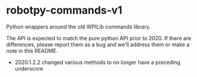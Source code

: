 robotpy-commands-v1
===================

Python wrappers around the old WPILib commands library. 

The API is expected to match the pure python API prior to 2020. If there are
differences, please report them as a bug and we'll address them or make a note
in this README.

* 2020.1.2.2 changed various methods to no longer have a preceding underscore